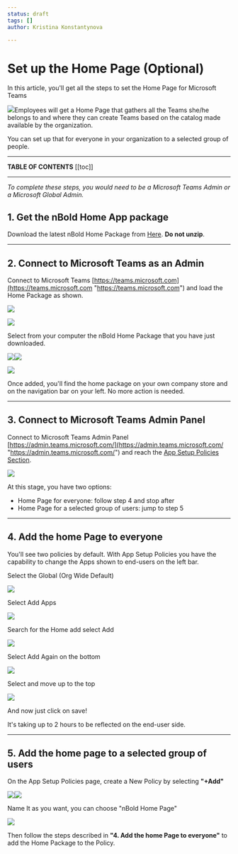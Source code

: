 ```yaml
---
status: draft
tags: []
author: Kristina Konstantynova

---
```

# Set up the Home Page (Optional)

In this article, you'll get all the steps to set the Home Page for Microsoft Teams

![](https://downloads.intercomcdn.com/i/o/175631759/31ded0f5316a7f707c5752af/image.png)Employees will get a Home Page that gathers all the Teams she/he belongs to and where they can create Teams based on the catalog made available by the organization.

You can set up that for everyone in your organization to a selected group of people.

***

**TABLE OF CONTENTS**
\[\[toc\]\]

***

_To complete these steps, you would need to be a Microsoft Teams Admin or a Microsoft Global Admin._

## 1. Get the nBold Home App package

Download the latest nBold Home Package from [Here](https://dist.salestim.io/packages/io.salestim.targeted.home.prd.zip). **Do not unzip**.

***

## 2. Connect to Microsoft Teams as an Admin

Connect to Microsoft Teams [https://teams.microsoft.com](https://teams.microsoft.com "https://teams.microsoft.com") and load the Home Package as shown.

![](/uploads/home-page.png)

![](https://downloads.intercomcdn.com/i/o/442958778/717597f2312a2e0e1829cf7a/2022-01-04_11-52-01.png)

Select from your computer the nBold Home Package that you have just downloaded.

![](/uploads/home-page-1.png)![](/uploads/add-home.png)

![](https://downloads.intercomcdn.com/i/o/442959300/32e37d44e7c306fe23d9c902/home+app+pinned.png)

Once added, you'll find the home package on your own company store and on the navigation bar on your left. No more action is needed.

***

## 3. Connect to Microsoft Teams Admin Panel

Connect to Microsoft Teams Admin Panel [https://admin.teams.microsoft.com/](https://admin.teams.microsoft.com/ "https://admin.teams.microsoft.com/") and reach the [App Setup Policies Section](https://admin.teams.microsoft.com/policies/app-setup).

![](https://downloads.intercomcdn.com/i/o/164959617/c9f596e883c3f0cc24cd116f/image.png)

At this stage, you have two options:

* Home Page for everyone: follow step 4 and stop after
* Home Page for a selected group of users: jump to step 5

***

## 4. Add the home Page to everyone

You'll see two policies by default. With App Setup Policies you have the capability to change the Apps shown to end-users on the left bar.

Select the Global (Org Wide Default)

![](https://downloads.intercomcdn.com/i/o/164963877/85ff3c22723fffe3ebcdb51c/image.png)

Select Add Apps

![](https://downloads.intercomcdn.com/i/o/164962343/e6d518a5dd5393427e9232a3/image.png)

Search for the Home add select Add

![](/uploads/add-home-1.png)

Select Add Again on the bottom

![](/uploads/add-home-2.png)

Select and move up to the top

![](/uploads/add-home-3.png)

And now just click on save!

It's taking up to 2 hours to be reflected on the end-user side.

***

## 5. Add the home page to a selected group of users

On the App Setup Policies page, create a New Policy by selecting **"+Add"**

![](https://downloads.intercomcdn.com/i/o/164966410/ea62789ceeebfe3875d4271a/image.png)![](/uploads/add-home-4.png)

Name It as you want, you can choose "nBold Home Page"

![](/uploads/add-home-page-5.png)

Then follow the steps described in **"4. Add the home Page to everyone"** to add the Home Package to the Policy.